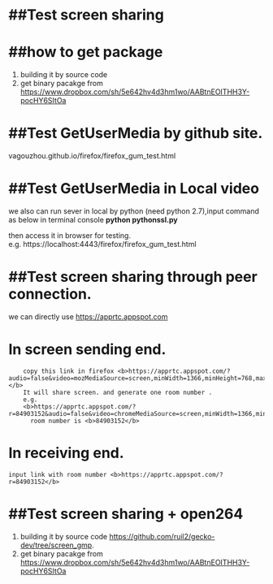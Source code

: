 

<b>##Test screen sharing </b>
==============================================

<b>##how to get package</b>
====================================================
1. building it by source code 
2. get binary pacakge from https://www.dropbox.com/sh/5e642hv4d3hm1wo/AABtnEOITHH3Y-pocHY6SItOa


<b>##Test GetUserMedia by github site.</b>
====================================================
vagouzhou.github.io/firefox/firefox_gum_test.html

<b>##Test GetUserMedia in Local video</b>
==============================================
we also can run sever in local by python (need python 2.7),input command as below in terminal console
<b>python pythonssl.py</b>

then access it in browser for testing.<br>
e.g. https://localhost:4443/firefox/firefox_gum_test.html


<b>##Test screen sharing through peer connection. </b>
==============================================
we can directly use https://apprtc.appspot.com
  # In screen sending end.
        copy this link in firefox <b>https://apprtc.appspot.com/?audio=false&video=mozMediaSource=screen,minWidth=1366,minHeight=768,maxWidth=1366,maxHeight=768&</b>
        It will share screen. and generate one room number .
        e.g.    
        <b>https://apprtc.appspot.com/?r=84903152&audio=false&video=chromeMediaSource=screen,minWidth=1366,minHeight=768,maxWidth=1366,maxHeight=768</b>
          room number is <b>84903152</b>
  
  # In receiving end.
    input link with room number <b>https://apprtc.appspot.com/?r=84903152</b>



<b>##Test screen sharing + open264 </b>
==============================================
1. building it by source code https://github.com/ruil2/gecko-dev/tree/screen_gmp.
2. get binary pacakge from https://www.dropbox.com/sh/5e642hv4d3hm1wo/AABtnEOITHH3Y-pocHY6SItOa
